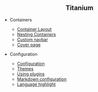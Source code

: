 <h2 align="center">Titanium</h2>

* Containers

  * [Container Layout](container-layout.md)
  * [Nesting Containers](nesting-containers.md)
  * [Custom navbar](custom-navbar.md)
  * [Cover page](cover.md)

* Configuration
  * [Configuration](configuration.md)
  * [Themes](themes.md)
  * [Using plugins](plugins.md)
  * [Markdown configuration](markdown.md)
  * [Language highlight](language-highlight.md)
